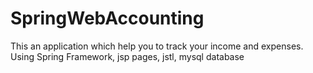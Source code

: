 # SpringWebAccounting
This an application which help you to track your income and expenses. Using Spring Framework, jsp pages, jstl, mysql database
